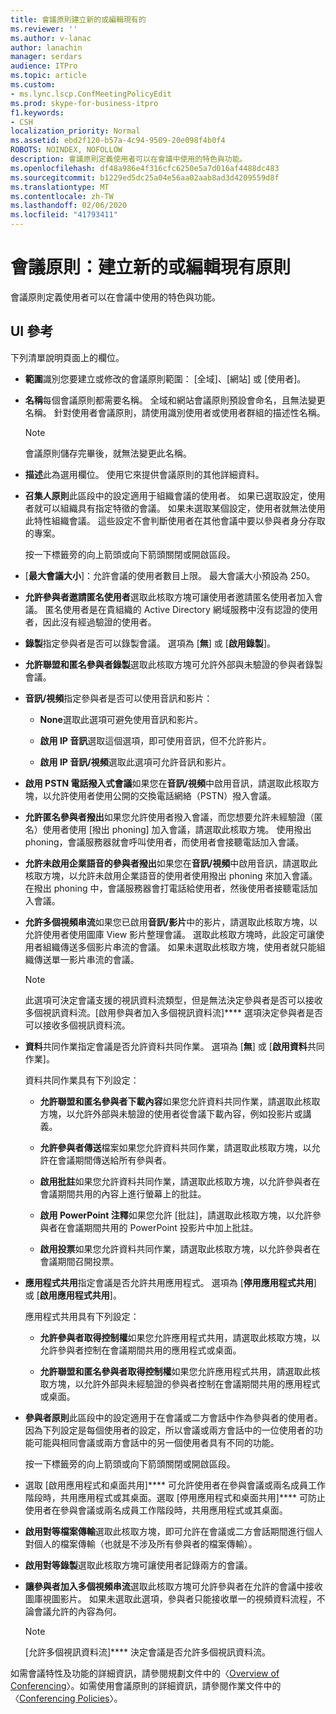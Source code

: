 ```yaml
---
title: 會議原則建立新的或編輯現有的
ms.reviewer: ''
ms.author: v-lanac
author: lanachin
manager: serdars
audience: ITPro
ms.topic: article
ms.custom:
- ms.lync.lscp.ConfMeetingPolicyEdit
ms.prod: skype-for-business-itpro
f1.keywords:
- CSH
localization_priority: Normal
ms.assetid: ebd2f120-b57a-4c94-9509-20e098f4b0f4
ROBOTS: NOINDEX, NOFOLLOW
description: 會議原則定義使用者可以在會議中使用的特色與功能。
ms.openlocfilehash: df48a986e4f316cfc6250e5a7d016af4488dc483
ms.sourcegitcommit: b1229ed5dc25a04e56aa02aab8ad3d4209559d8f
ms.translationtype: MT
ms.contentlocale: zh-TW
ms.lasthandoff: 02/06/2020
ms.locfileid: "41793411"
---
```

# <a name="conferencing-policy-create-new-or-edit-existing"></a>會議原則：建立新的或編輯現有原則

會議原則定義使用者可以在會議中使用的特色與功能。

## <a name="ui-reference"></a>UI 參考

下列清單說明頁面上的欄位。

- **範圍**識別您要建立或修改的會議原則範圍： [全域]、[網站] 或 [使用者]。

- **名稱**每個會議原則都需要名稱。 全域和網站會議原則預設會命名，且無法變更名稱。 針對使用者會議原則，請使用識別使用者或使用者群組的描述性名稱。

    > [!NOTE]
    > 會議原則儲存完畢後，就無法變更此名稱。

- **描述**此為選用欄位。 使用它來提供會議原則的其他詳細資料。

- **召集人原則**此區段中的設定適用于組織會議的使用者。 如果已選取設定，使用者就可以組織具有指定特徵的會議。 如果未選取某個設定，使用者就無法使用此特性組織會議。 這些設定不會判斷使用者在其他會議中要以參與者身分存取的專案。

    按一下標籤旁的向上箭頭或向下箭頭關閉或開啟區段。

- [**最大會議大小**]：允許會議的使用者數目上限。 最大會議大小預設為 250。

- **允許參與者邀請匿名使用者**選取此核取方塊可讓使用者邀請匿名使用者加入會議。 匿名使用者是在貴組織的 Active Directory 網域服務中沒有認證的使用者，因此沒有經過驗證的使用者。

- **錄製**指定參與者是否可以錄製會議。 選項為 [**無**] 或 [**啟用錄製**]。

- **允許聯盟和匿名參與者錄製**選取此核取方塊可允許外部與未驗證的參與者錄製會議。

- **音訊/視頻**指定參與者是否可以使用音訊和影片：

  - **None**選取此選項可避免使用音訊和影片。

  - **啟用 IP 音訊**選取這個選項，即可使用音訊，但不允許影片。

  - **啟用 IP 音訊/視頻**選取此選項可允許音訊和影片。

- **啟用 PSTN 電話撥入式會議**如果您在**音訊/視頻**中啟用音訊，請選取此核取方塊，以允許使用者使用公開的交換電話網絡（PSTN）撥入會議。

- **允許匿名參與者撥出**如果您允許使用者撥入會議，而您想要允許未經驗證（匿名）使用者使用 [撥出 phoning] 加入會議，請選取此核取方塊。 使用撥出 phoning，會議服務器就會呼叫使用者，而使用者會接聽電話加入會議。

- **允許未啟用企業語音的參與者撥出**如果您在**音訊/視頻**中啟用音訊，請選取此核取方塊，以允許未啟用企業語音的使用者使用撥出 phoning 來加入會議。 在撥出 phoning 中，會議服務器會打電話給使用者，然後使用者接聽電話加入會議。

- **允許多個視頻串流**如果您已啟用**音訊/影片**中的影片，請選取此核取方塊，以允許使用者使用圖庫 View 影片整理會議。 選取此核取方塊時，此設定可讓使用者組織傳送多個影片串流的會議。 如果未選取此核取方塊，使用者就只能組織傳送單一影片串流的會議。

    > [!NOTE]
    > 此選項可決定會議支援的視訊資料流類型，但是無法決定參與者是否可以接收多個視訊資料流。[啟用參與者加入多個視訊資料流]**** 選項決定參與者是否可以接收多個視訊資料流。

- **資料**共同作業指定會議是否允許資料共同作業。 選項為 [**無**] 或 [**啟用資料**共同作業]。

    資料共同作業具有下列設定：

  - **允許聯盟和匿名參與者下載內容**如果您允許資料共同作業，請選取此核取方塊，以允許外部與未驗證的使用者從會議下載內容，例如投影片或講義。

  - **允許參與者傳送**檔案如果您允許資料共同作業，請選取此核取方塊，以允許在會議期間傳送給所有參與者。

  - **啟用批註**如果您允許資料共同作業，請選取此核取方塊，以允許參與者在會議期間共用的內容上進行螢幕上的批註。

  - **啟用 PowerPoint 注釋**如果您允許 [批註]，請選取此核取方塊，以允許參與者在會議期間共用的 PowerPoint 投影片中加上批註。

  - **啟用投票**如果您允許資料共同作業，請選取此核取方塊，以允許參與者在會議期間召開投票。

- **應用程式共用**指定會議是否允許共用應用程式。 選項為 [**停用應用程式共用**] 或 [**啟用應用程式共用**]。

    應用程式共用具有下列設定：

  - **允許參與者取得控制權**如果您允許應用程式共用，請選取此核取方塊，以允許參與者控制在會議期間共用的應用程式或桌面。

  - **允許聯盟和匿名參與者取得控制權**如果您允許應用程式共用，請選取此核取方塊，以允許外部與未經驗證的參與者控制在會議期間共用的應用程式或桌面。

- **參與者原則**此區段中的設定適用于在會議或二方會話中作為參與者的使用者。 因為下列設定是每個使用者的設定，所以會議或兩方會話中的一位使用者的功能可能與相同會議或兩方會話中的另一個使用者具有不同的功能。

    按一下標籤旁的向上箭頭或向下箭頭關閉或開啟區段。

- 選取 [啟用應用程式和桌面共用]**** 可允許使用者在參與會議或兩名成員工作階段時，共用應用程式或其桌面。選取 [停用應用程式和桌面共用]**** 可防止使用者在參與會議或兩名成員工作階段時，共用應用程式或其桌面。

- **啟用對等檔案傳輸**選取此核取方塊，即可允許在會議或二方會話期間進行個人對個人的檔案傳輸（也就是不涉及所有參與者的檔案傳輸）。

- **啟用對等錄製**選取此核取方塊可讓使用者記錄兩方的會議。

- **讓參與者加入多個視頻串流**選取此核取方塊可允許參與者在允許的會議中接收圖庫視圖影片。 如果未選取此選項，參與者只能接收單一的視頻資料流程，不論會議允許的內容為何。

    > [!NOTE]
    > [允許多個視訊資料流]**** 決定會議是否允許多個視訊資料流。

如需會議特性及功能的詳細資訊，請參閱規劃文件中的〈[Overview of Conferencing](https://technet.microsoft.com/library/5bb90e69-3d4f-4d59-a1ee-2550de84439f.aspx)〉。如需使用會議原則的詳細資訊，請參閱作業文件中的〈[Conferencing Policies](https://technet.microsoft.com/library/8f92eb7c-ee66-4df6-a726-4bff93b122cb.aspx)〉。


